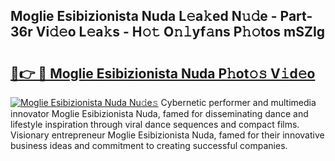 ## Moglie Esibizionista Nuda L𝚎a𝚔ed N𝚞𝚍e - Part-36r Vi𝚍𝚎o L𝚎a𝚔s - H𝚘𝚝 O𝚗𝚕yf𝚊ns P𝚑𝚘tos mSZIg

# <h2><a href="http://kfb015i.oniu.top/?m=Moglie+Esibizionista+Nuda">🔗👉 🔴 Moglie Esibizionista Nuda P𝚑ot𝚘𝚜 V𝚒d𝚎o</a></h2>

[![Moglie Esibizionista Nuda Nu𝚍e𝚜](https://i.imgur.com/0qMVB7G.gif)](http://kfb015i.oniu.top/?m=Moglie+Esibizionista+Nuda)
Cybernetic performer and multimedia innovator Moglie Esibizionista Nuda, famed for disseminating dance and lifestyle inspiration through viral dance sequences and compact films. Visionary entrepreneur Moglie Esibizionista Nuda, famed for their innovative business ideas and commitment to creating successful companies.  
